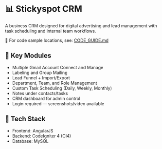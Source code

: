 # 📊 Stickyspot CRM

A business CRM designed for digital advertising and lead management with task scheduling and internal team workflows.

📄 For code sample locations, see: [CODE_GUIDE.md](./CODE_GUIDE.md)

## 🔑 Key Modules
- Multiple Gmail Account Connect and Manage
- Labeling and Group Mailing
- Lead Funnel + Import/Export
- Department, Team, and Role Management
- Custom Task Scheduling (Daily, Weekly, Monthly)
- Notes under contacts/tasks
- CRM dashboard for admin control
- Login required — screenshots/video available

## 🔧 Tech Stack
- Frontend: AngularJS
- Backend: CodeIgniter 4 (CI4)
- Database: MySQL
